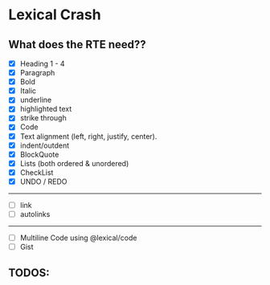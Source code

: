 # Lexical Crash

## What does the RTE need??

- [x] Heading 1 - 4
- [x] Paragraph
- [x] Bold
- [x] Italic
- [x] underline
- [x] highlighted text
- [x] strike through
- [x] Code
- [x] Text alignment (left, right, justify, center).
- [x] indent/outdent
- [x] BlockQuote
- [x] Lists (both ordered & unordered)
- [x] CheckList
- [x] UNDO / REDO

---

- [ ] link
- [ ] autolinks

---

- [ ] Multiline Code using @lexical/code
- [ ] Gist

## TODOS:
